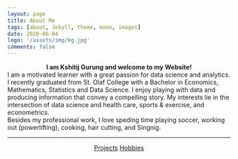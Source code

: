 ```yaml
---
layout: page
title: About Me
tags: [about, Jekyll, theme, moon, images]
date: 2020-06-04
logo: '/assets/img/kg.jpg'
comments: false
---
```


<strong> <center> I am Kshitij Gurung and welcome to my Website!</center></strong> 
I am a motivated learner with a great passion for data science and analytics. I recently graduated from St. Olaf College with a Bachelor in Economics, Mathematics, Statistics and Data Science. I enjoy playing with data and producing information that convey a compelling story. My interests lie in the intersection of data science and health care, sports & exercise, and econometrics.  
Besides my professional work, I love speding time playing soccer, working out (powerlifting), cooking, hair cutting, and Singnig. 

<hr/>
<center>
    <div class="btn-group">
        <a href="https://gurungkshitij.github.io//posts/" class="btn btn-success">Projects</a>
        <a href="https://gurungkshitij.github.io/projects/" class="btn btn-info"> Hobbies</a>
    </div>
</center>
